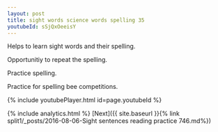 ```yaml
---
layout: post
title: sight words science words spelling 35
youtubeId: sSjQxOeeisY
---
```

 
 
Helps to learn sight words and their spelling.

Opportunitiy to repeat the spelling. 

Practice spelling. 
 
Practice for spelling bee competitions. 
 
{% include youtubePlayer.html id=page.youtubeId %}
 
 
{% include analytics.html %} 
[Next]({{ site.baseurl }}{% link  split1/_posts/2016-08-06-Sight sentences reading practice 746.md%})
 
